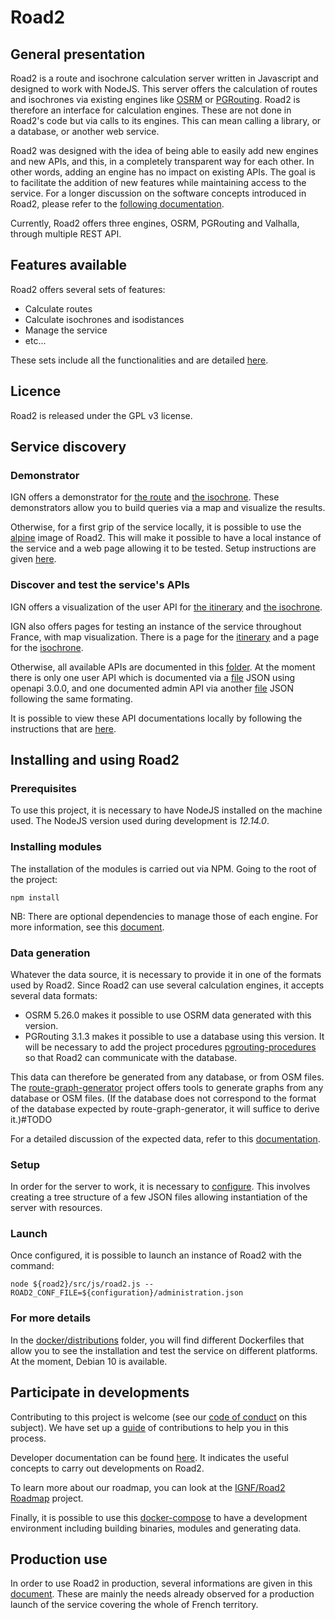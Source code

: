 # Road2

## General presentation

Road2 is a route and isochrone calculation server written in Javascript and designed to work with NodeJS. This server offers the calculation of routes and isochrones via existing engines like [OSRM](https://github.com/Project-OSRM/osrm-backend) or [PGRouting](https://pgrouting.org/ ). Road2 is therefore an interface for calculation engines. These are not done in Road2's code but via calls to its engines. This can mean calling a library, or a database, or another web service.

Road2 was designed with the idea of being able to easily add new engines and new APIs, and this, in a completely transparent way for each other. In other words, adding an engine has no impact on existing APIs. The goal is to facilitate the addition of new features while maintaining access to the service. For a longer discussion on the software concepts introduced in Road2, please refer to the [following documentation](./documentation_en/developers/concepts.md).

Currently, Road2 offers three engines, OSRM, PGRouting and Valhalla, through multiple REST API.

## Features available

Road2 offers several sets of features:
- Calculate routes
- Calculate isochrones and isodistances
- Manage the service
- etc...

These sets include all the functionalities and are detailed [here](./documentation_en/developers/functionalities.md).

## Licence

Road2 is released under the GPL v3 license.

## Service discovery

### Demonstrator

IGN offers a demonstrator for [the route](https://geoservices.ign.fr/documentation/services_betas/itineraires.html) and [the isochrone](https://geoservices.ign.fr/documentation/services_betas/isochrones.html). These demonstrators allow you to build queries via a map and visualize the results.

Otherwise, for a first grip of the service locally, it is possible to use the [alpine](./docker/demonstration/Dockerfile) image of Road2. This will make it possible to have a local instance of the service and a web page allowing it to be tested. Setup instructions are given [here](./documentation_en/docker/demonstration/readme.md).

### Discover and test the service's APIs

IGN offers a visualization of the user API for [the itinerary](https://geoservices.ign.fr/documentation/services/api-et-services-ogc/itineraires/api) and [the isochrone](https://geoservices.ign.fr/documentation/services/api-et-services-ogc/isochrone/api).

IGN also offers pages for testing an instance of the service throughout France, with map visualization. There is a page for the [itinerary](https://geoservices.ign.fr/documentation/services/api-et-services-ogc/itineraires) and a page for the [isochrone](https://geoservices.ign.fr/documentation/services/api-et-services-ogc/isochrones).

Otherwise, all available APIs are documented in this [folder](./documentation_en/apis/). At the moment there is only one user API which is documented via a [file](./documentation_en/apis/simple/1.0.0/api.json) JSON using openapi 3.0.0, and one documented admin API via another [file](./documentation_en/apis/administration/1.0.0/api.json) JSON following the same formating.

It is possible to view these API documentations locally by following the instructions that are [here](./documentation_en/docker/demonstration/readme.md).

## Installing and using Road2

### Prerequisites

To use this project, it is necessary to have NodeJS installed on the machine used. The NodeJS version used during development is *12.14.0*.

### Installing modules

The installation of the modules is carried out via NPM. Going to the root of the project:
```
npm install
```

NB: There are optional dependencies to manage those of each engine. For more information, see this [document](./documentation_en/production/readme.md).

### Data generation

Whatever the data source, it is necessary to provide it in one of the formats used by Road2. Since Road2 can use several calculation engines, it accepts several data formats:
- OSRM 5.26.0 makes it possible to use OSRM data generated with this version.
- PGRouting 3.1.3 makes it possible to use a database using this version. It will be necessary to add the project procedures [pgrouting-procedures](https://github.com/IGNF/pgrouting-procedures) so that Road2 can communicate with the database.

This data can therefore be generated from any database, or from OSM files. The [route-graph-generator](https://github.com/IGNF/route-graph-generator) project offers tools to generate graphs from any database or OSM files. (If the database does not correspond to the format of the database expected by route-graph-generator, it will suffice to derive it.)#TODO


For a detailed discussion of the expected data, refer to this [documentation](./documentation_en/data/readme.md).

### Setup

In order for the server to work, it is necessary to [configure](./documentation_en/configuration/readme.md). This involves creating a tree structure of a few JSON files allowing instantiation of the server with resources.

### Launch

Once configured, it is possible to launch an instance of Road2 with the command:
```
node ${road2}/src/js/road2.js --ROAD2_CONF_FILE=${configuration}/administration.json
```

### For more details

In the [docker/distributions](./docker/distributions) folder, you will find different Dockerfiles that allow you to see the installation and test the service on different platforms. At the moment, Debian 10 is available.

## Participate in developments

Contributing to this project is welcome (see our [code of conduct](./CODE_OF_CONDUCT.md) on this subject). We have set up a [guide](./CONTRIBUTING.md) of contributions to help you in this process.

Developer documentation can be found [here](./documentation_en/developers/readme.md). It indicates the useful concepts to carry out developments on Road2.

To learn more about our roadmap, you can look at the [IGNF/Road2 Roadmap](https://github.com/orgs/IGNF/projects/3) project.

Finally, it is possible to use this [docker-compose](./documentation_en/docker/dev/readme.md) to have a development environment including building binaries, modules and generating data.

## Production use

In order to use Road2 in production, several informations are given in this [document](./documentation_en/production/readme.md). These are mainly the needs already observed for a production launch of the service covering the whole of French territory.
